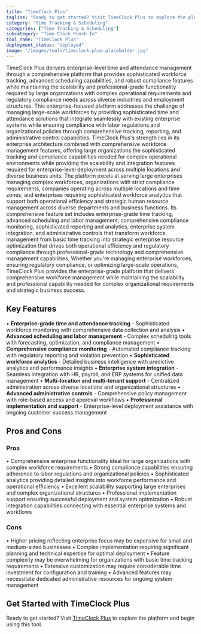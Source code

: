 ```yaml
---
title: "TimeClock Plus"
tagline: "Ready to get started? Visit TimeClock Plus to explore the platform and begin ..."
category: "Time Tracking & Scheduling"
categories: ["Time Tracking & Scheduling"]
subcategory: "Time Clock Punch In"
tool_name: "TimeClock Plus"
deployment_status: "deployed"
image: "/images/tools/timeclock-plus-placeholder.jpg"
---
```

TimeClock Plus delivers enterprise-level time and attendance management through a comprehensive platform that provides sophisticated workforce tracking, advanced scheduling capabilities, and robust compliance features while maintaining the scalability and professional-grade functionality required by large organizations with complex operational requirements and regulatory compliance needs across diverse industries and employment structures. This enterprise-focused platform addresses the challenge of managing large-scale workforces by providing sophisticated time and attendance solutions that integrate seamlessly with existing enterprise systems while ensuring compliance with labor regulations and organizational policies through comprehensive tracking, reporting, and administrative control capabilities. TimeClock Plus's strength lies in its enterprise architecture combined with comprehensive workforce management features, offering large organizations the sophisticated tracking and compliance capabilities needed for complex operational environments while providing the scalability and integration features required for enterprise-level deployment across multiple locations and diverse business units. The platform excels at serving large enterprises managing complex workforces, organizations with strict compliance requirements, companies operating across multiple locations and time zones, and enterprises requiring sophisticated workforce analytics that support both operational efficiency and strategic human resource management across diverse departments and business functions. Its comprehensive feature set includes enterprise-grade time tracking, advanced scheduling and labor management, comprehensive compliance monitoring, sophisticated reporting and analytics, enterprise system integration, and administrative controls that transform workforce management from basic time tracking into strategic enterprise resource optimization that drives both operational efficiency and regulatory compliance through professional-grade technology and comprehensive management capabilities. Whether you're managing enterprise workforces, ensuring regulatory compliance, or optimizing large-scale operations, TimeClock Plus provides the enterprise-grade platform that delivers comprehensive workforce management while maintaining the scalability and professional capability needed for complex organizational requirements and strategic business success.

## Key Features

• **Enterprise-grade time and attendance tracking** - Sophisticated workforce monitoring with comprehensive data collection and analysis
• **Advanced scheduling and labor management** - Complex scheduling tools with forecasting, optimization, and compliance management
• **Comprehensive compliance monitoring** - Automated compliance tracking with regulatory reporting and violation prevention
• **Sophisticated workforce analytics** - Detailed business intelligence with predictive analytics and performance insights
• **Enterprise system integration** - Seamless integration with HR, payroll, and ERP systems for unified data management
• **Multi-location and multi-tenant support** - Centralized administration across diverse locations and organizational structures
• **Advanced administrative controls** - Comprehensive policy management with role-based access and approval workflows
• **Professional implementation and support** - Enterprise-level deployment assistance with ongoing customer success management

## Pros and Cons

### Pros
• Comprehensive enterprise functionality ideal for large organizations with complex workforce requirements
• Strong compliance capabilities ensuring adherence to labor regulations and organizational policies
• Sophisticated analytics providing detailed insights into workforce performance and operational efficiency
• Excellent scalability supporting large enterprises and complex organizational structures
• Professional implementation support ensuring successful deployment and system optimization
• Robust integration capabilities connecting with essential enterprise systems and workflows

### Cons
• Higher pricing reflecting enterprise focus may be expensive for small and medium-sized businesses
• Complex implementation requiring significant planning and technical expertise for optimal deployment
• Feature complexity may be overwhelming for organizations with basic time tracking requirements
• Extensive customization may require considerable time investment for configuration and training
• Advanced features may necessitate dedicated administrative resources for ongoing system management

## Get Started with TimeClock Plus

Ready to get started? Visit [TimeClock Plus](https://www.timeclockplus.com) to explore the platform and begin using this tool.